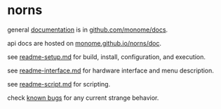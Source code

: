 # norns

general [documentation](https://github.com/monome/docs/tree/master/docs/norns) is in [github.com/monome/docs](https://github.com/monome/docs).

api docs are hosted on [monome.github.io/norns/doc](https://monome.github.io/norns/doc/).

see [readme-setup.md](readme-setup.md) for build, install, configuration, and execution.

see [readme-interface.md](readme-interface.md) for hardware interface and menu description.

see [readme-script.md](readme-script.md) for scripting.

check [known bugs](https://github.com/monome/norns/wiki/known-bugs) for any current strange behavior.
